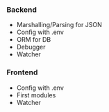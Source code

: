 ### Backend

- Marshalling/Parsing for JSON
- Config with .env
- ORM for DB
- Debugger
- Watcher

### Frontend

- Config with .env
- First modules
- Watcher
